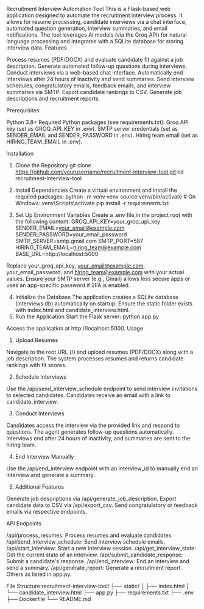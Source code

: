 Recruitment Interview Automation Tool
This is a Flask-based web application designed to automate the recruitment interview process. It allows for resume processing, candidate interviews via a chat interface, automated question generation, interview summaries, and email notifications. The tool leverages AI models (via the Groq API) for natural language processing and integrates with a SQLite database for storing interview data.
Features

Process resumes (PDF/DOCX) and evaluate candidate fit against a job description.
Generate automated follow-up questions during interviews.
Conduct interviews via a web-based chat interface.
Automatically end interviews after 24 hours of inactivity and send summaries.
Send interview schedules, congratulatory emails, feedback emails, and interview summaries via SMTP.
Export candidate rankings to CSV.
Generate job descriptions and recruitment reports.

Prerequisites

Python 3.8+
Required Python packages (see requirements.txt).
Groq API key (set as GROQ_API_KEY in .env).
SMTP server credentials (set as SENDER_EMAIL and SENDER_PASSWORD in .env).
Hiring team email (set as HIRING_TEAM_EMAIL in .env).

Installation
1. Clone the Repository
git clone https://github.com/yourusername/recruitment-interview-tool.git
cd recruitment-interview-tool

2. Install Dependencies
Create a virtual environment and install the required packages:
python -m venv venv
source venv/bin/activate  # On Windows: venv\Scripts\activate
pip install -r requirements.txt

3. Set Up Environment Variables
Create a .env file in the project root with the following content:
GROQ_API_KEY=your_groq_api_key
SENDER_EMAIL=your_email@example.com
SENDER_PASSWORD=your_email_password
SMTP_SERVER=smtp.gmail.com
SMTP_PORT=587
HIRING_TEAM_EMAIL=hiring_team@example.com
BASE_URL=http://localhost:5000


Replace your_groq_api_key, your_email@example.com, your_email_password, and hiring_team@example.com with your actual values.
Ensure your SMTP server (e.g., Gmail) allows less secure apps or uses an app-specific password if 2FA is enabled.

4. Initialize the Database
The application creates a SQLite database (interviews.db) automatically on startup. Ensure the static folder exists with index.html and candidate_interview.html.
5. Run the Application
Start the Flask server:
python app.py

Access the application at http://localhost:5000.
Usage
1. Upload Resumes

Navigate to the root URL (/) and upload resumes (PDF/DOCX) along with a job description.
The system processes resumes and returns candidate rankings with fit scores.

2. Schedule Interviews

Use the /api/send_interview_schedule endpoint to send interview invitations to selected candidates.
Candidates receive an email with a link to candidate_interview.

3. Conduct Interviews

Candidates access the interview via the provided link and respond to questions.
The agent generates follow-up questions automatically.
Interviews end after 24 hours of inactivity, and summaries are sent to the hiring team.

4. End Interview Manually

Use the /api/end_interview endpoint with an interview_id to manually end an interview and generate a summary.

5. Additional Features

Generate job descriptions via /api/generate_job_description.
Export candidate data to CSV via /api/export_csv.
Send congratulatory or feedback emails via respective endpoints.

API Endpoints

/api/process_resumes: Process resumes and evaluate candidates.
/api/send_interview_schedule: Send interview schedule emails.
/api/start_interview: Start a new interview session.
/api/get_interview_state: Get the current state of an interview.
/api/submit_candidate_response: Submit a candidate's response.
/api/end_interview: End an interview and send a summary.
/api/generate_report: Generate a recruitment report.
Others as listed in app.py.

File Structure
recruitment-interview-tool/
├── static/
│   ├── index.html
│   └── candidate_interview.html
├── app.py
├── requirements.txt
├── .env
├── Dockerfile
└── README.md

